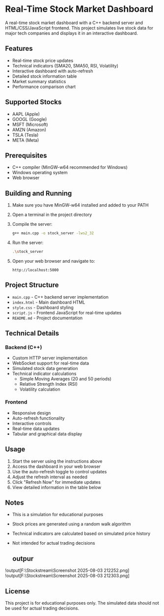 # Real-Time Stock Market Dashboard

A real-time stock market dashboard with a C++ backend server and HTML/CSS/JavaScript frontend. This project simulates live stock data for major tech companies and displays it in an interactive dashboard.

## Features

- Real-time stock price updates
- Technical indicators (SMA20, SMA50, RSI, Volatility)
- Interactive dashboard with auto-refresh
- Detailed stock information table
- Market summary statistics
- Performance comparison chart

## Supported Stocks

- AAPL (Apple)
- GOOGL (Google)
- MSFT (Microsoft)
- AMZN (Amazon)
- TSLA (Tesla)
- META (Meta)

## Prerequisites

- C++ compiler (MinGW-w64 recommended for Windows)
- Windows operating system
- Web browser

## Building and Running

1. Make sure you have MinGW-w64 installed and added to your PATH
2. Open a terminal in the project directory
3. Compile the server:

   ```bash
   g++ main.cpp -o stock_server -lws2_32
   ```

4. Run the server:

   ```bash
   .\stock_server
   ```

5. Open your web browser and navigate to:

   ```text
   http://localhost:5000
   ```

## Project Structure

- `main.cpp` - C++ backend server implementation
- `index.html` - Main dashboard HTML
- `style.css` - Dashboard styling
- `script.js` - Frontend JavaScript for real-time updates
- `README.md` - Project documentation

## Technical Details

### Backend (C++)

- Custom HTTP server implementation
- WebSocket support for real-time data
- Simulated stock data generation
- Technical indicator calculations
  - Simple Moving Averages (20 and 50 periods)
  - Relative Strength Index (RSI)
  - Volatility calculation

### Frontend

- Responsive design
- Auto-refresh functionality
- Interactive controls
- Real-time data updates
- Tabular and graphical data display

## Usage

1. Start the server using the instructions above
2. Access the dashboard in your web browser
3. Use the auto-refresh toggle to control updates
4. Adjust the refresh interval as needed
5. Click "Refresh Now" for immediate updates
6. View detailed information in the table below

## Notes

- This is a simulation for educational purposes
- Stock prices are generated using a random walk algorithm
- Technical indicators are calculated based on simulated price history
- Not intended for actual trading decisions

  ## outpur

!output[F:\Stockstream\Screenshot 2025-08-03 212252.png]
!output[F:\Stockstream\Screenshot 2025-08-03 212303.png]

## License

This project is for educational purposes only. The simulated data should not be used for actual trading decisions.

